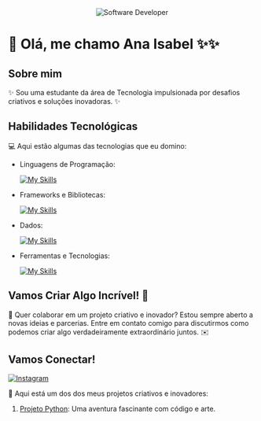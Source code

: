 <div align="center">
  <img src="https://i.pinimg.com/originals/0f/25/e4/0f25e4668c1c7740b5ed41835339d67f.gif" alt="Software Developer">
</div>

# 🚀 Olá,  me chamo Ana Isabel ✨✨

## Sobre mim

✨ Sou uma estudante da área de Tecnologia impulsionada por desafios criativos e soluções inovadoras.  ✨

## Habilidades Tecnológicas

💻 Aqui estão algumas das tecnologias que eu domino:

-  Linguagens de Programação: 

    [![My Skills](https://skillicons.dev/icons?i=java,javascript,python)](https://skillicons.dev)
- Frameworks e Bibliotecas: 

    [![My Skills](https://skillicons.dev/icons?i=spring,react,django)](https://skillicons.dev)
- Dados: 

    [![My Skills](https://skillicons.dev/icons?i=mysql,mongo)](https://skillicons.dev)

- Ferramentas e Tecnologias: 

    [![My Skills](https://skillicons.dev/icons?i=git,github,visualstudio,eclipse)](https://skillicons.dev)

## Vamos Criar Algo Incrível! 💫

💬 Quer colaborar em um projeto criativo e inovador? Estou sempre aberto a novas ideias e parcerias. Entre em contato comigo para discutirmos como podemos criar algo verdadeiramente extraordinário juntos. ✉️

## Vamos Conectar!

[![Instagram](https://img.shields.io/badge/-{_isabelmarquess}-purple?style=flat-square&logo=Instagram&logoColor=white&link={Link})]({[Link](https://www.instagram.com/_isabelmarquess/)})



🎨 Aqui está um dos dos meus projetos  criativos e inovadores:

1. [Projeto Python]([https://github.com/[isabelmarquess]/projeto2](https://github.com/isabelmarquess/machine-learning-with-python)): Uma aventura fascinante com código e arte.

